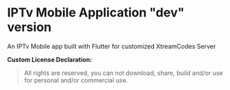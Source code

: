 # IPTv Mobile Application "dev" version
An IPTv Mobile app built with Flutter for customized XtreamCodes Server

**Custom License Declaration:**
> All rights are reserved, you can not download, share, build and/or use for personal and/or commercial use.